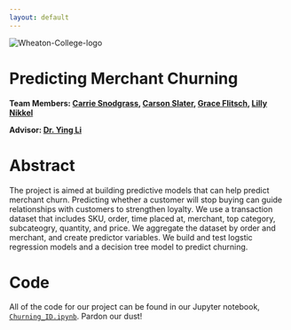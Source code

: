 ```yaml
---
layout: default
---
```


![Wheaton-College-logo](https://user-images.githubusercontent.com/98668121/201431994-c591838c-63f6-4f88-83ee-f76cab9dabaa.jpg)

# Predicting Merchant Churning

**Team Members: [Carrie Snodgrass](https://www.linkedin.com/in/carrie-snodgrass-9b53891a1/), [Carson Slater](https://www.linkedin.com/in/carsonslateratwheaton/), [Grace Flitsch](https://www.linkedin.com/in/grace-flitsch/), [Lilly Nikkel](https://www.linkedin.com/in/lillynikkel/)**

**Advisor: [Dr. Ying Li](https://www.linkedin.com/in/yingli7/)**

# Abstract

The project is aimed at building predictive models that can help predict merchant churn. Predicting whether a customer will stop buying can guide relationships with customers to strengthen loyalty. We use a transaction dataset that includes SKU, order, time placed at, merchant, top category, subcateogry, quantity, and price. We aggregate the dataset by order and merchant, and create predictor variables. We build and test logstic regression models and a decision tree model to predict churning.

# Code
All of the code for our project can be found in our Jupyter notebook, [`Churning_ID.ipynb`](https://colab.research.google.com/drive/1W0jr3GvOdy2G07TeULOVP9usARw0QYT_?usp=sharing). Pardon our dust!
